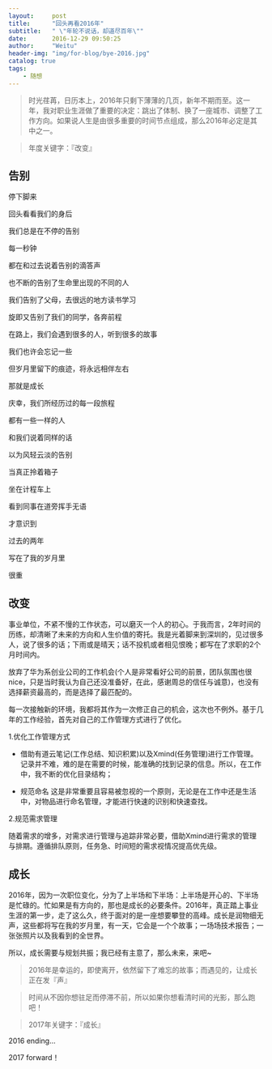 ```yaml
---
layout:     post
title:      "回头再看2016年"
subtitle:   " \"年轮不说话，却道尽百年\""
date:       2016-12-29 09:50:25
author:     "Weitu"
header-img: "img/for-blog/bye-2016.jpg"
catalog: true
tags:
    - 随想
---
```


> 时光荏苒，日历本上，2016年只剩下薄薄的几页，新年不期而至。这一年，我对职业生涯做了重要的决定：跳出了体制、换了一座城市、调整了工作方向。如果说人生是由很多重要的时间节点组成，那么2016年必定是其中之一。


> 年度关键字：『改变』

## 告别

停下脚来

回头看看我们的身后

我们总是在不停的告别

每一秒钟

都在和过去说着告别的滴答声

也不断的告别了生命里出现的不同的人

我们告别了父母，去很远的地方读书学习

旋即又告别了我们的同学，各奔前程

在路上，我们会遇到很多的人，听到很多的故事

我们也许会忘记一些

但岁月里留下的痕迹，将永远相伴左右

那就是成长

庆幸，我们所经历过的每一段旅程

都有一些一样的人

和我们说着同样的话

以为风轻云淡的告别

当真正拎着箱子

坐在计程车上

看到同事在道旁挥手无语

才意识到

过去的两年

写在了我的岁月里

很重

## 改变

事业单位，不紧不慢的工作状态，可以磨灭一个人的初心。于我而言，2年时间的历练，却清晰了未来的方向和人生价值的寄托。我是光着脚来到深圳的，见过很多人，说了很多的话；下雨或是晴天；话不投机或者相见恨晚；都写在了求职的2个月时间内。

放弃了华为系创业公司的工作机会(个人是非常看好公司的前景，团队氛围也很nice，只是当时我认为自己还没准备好，在此，感谢周总的信任与诚意)，也没有选择薪资最高的，而是选择了最匹配的。

每一次接触新的环境，我都将其作为一次修正自己的机会，这次也不例外。基于几年的工作经验，首先对自己的工作管理方式进行了优化。

1.优化工作管理方式

+ 借助有道云笔记(工作总结、知识积累)以及Xmind(任务管理)进行工作管理。记录并不难，难的是在需要的时候，能准确的找到记录的信息。所以，在工作中，我不断的优化目录结构；

+ 规范命名	这是非常重要且容易被忽视的一个原则，无论是在工作中还是生活中，对物品进行命名管理，才能进行快速的识别和快速查找。

2.规范需求管理

随着需求的增多，对需求进行管理与追踪非常必要，借助Xmind进行需求的管理与排期。遵循排队原则，任务急、时间短的需求视情况提高优先级。

## 成长

2016年，因为一次职位变化，分为了上半场和下半场：上半场是开心的、下半场是忙碌的。忙如果是有方向的，那也是成长的必要条件。2016年，真正踏上事业生涯的第一步，走了这么久，终于面对的是一座想要攀登的高峰。成长是润物细无声，这些都将写在我的岁月里，有一天，它会是一个个故事；一场场技术报告；一张张照片以及我看到的全世界。

所以，成长需要与规划共振；我已经有主意了，那么未来，来吧~


> 2016年是幸运的，即使离开，依然留下了难忘的故事；而遇见的，让成长正在发『声』

> 时间从不因你想驻足而停滞不前，所以如果你想看清时间的光影，那么跑吧！

> 2017年关键字：『成长』


2016 ending...

2017 forward！